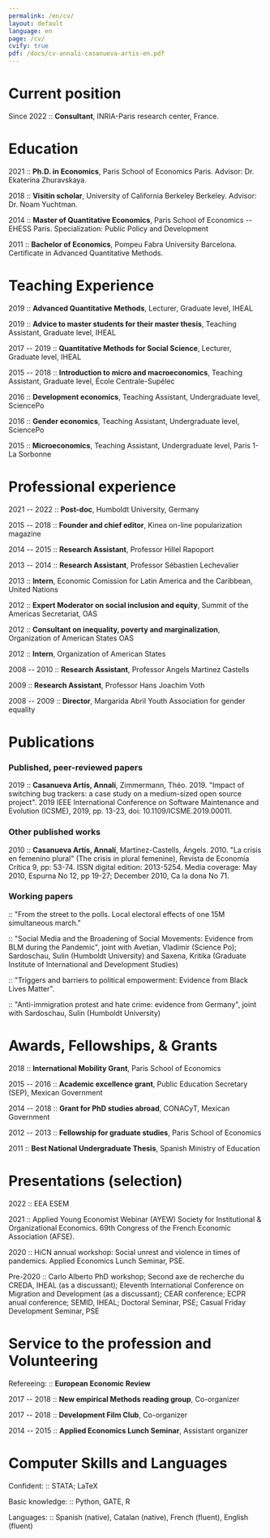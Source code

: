 ```yaml
---
permalink: /en/cv/
layout: default
language: en
page: /cv/
cvify: true
pdf: /docs/cv-annali-casanueva-artis-en.pdf
---
```


Current position
================

Since 2022 :: **Consultant**, INRIA-Paris research center, France.

Education
=========

2021 :: **Ph.D. in Economics**, Paris School of Economics Paris. Advisor: Dr. Ekaterina Zhuravskaya.

2018 :: **Visitin scholar**, University of California Berkeley Berkeley. Advisor: Dr. Noam Yuchtman.

2014 :: **Master of Quantitative Economics**, Paris School of Economics -- EHESS Paris. Specialization: Public Policy and Development

2011 :: **Bachelor of Economics**, Pompeu Fabra University Barcelona. Certificate in Advanced Quantitative Methods.

Teaching Experience
===================

2019 :: **Advanced Quantitative Methods**, Lecturer, Graduate level, IHEAL

2019 :: **Advice to master students for their master thesis**, Teaching Assistant, Graduate level, IHEAL

2017 -- 2019 :: **Quantitative Methods for Social Science**, Lecturer, Graduate level, IHEAL

2015 -- 2018 :: **Introduction to micro and macroeconomics**, Teaching Assistant, Graduate level, École Centrale-Supélec

2016 :: **Development economics**, Teaching Assistant, Undergraduate level, SciencePo

2016 :: **Gender economics**, Teaching Assistant, Undergraduate level, SciencePo

2015 :: **Microeconomics**, Teaching Assistant, Undergraduate level, Paris 1-La Sorbonne

Professional experience
=======================

2021 -- 2022 :: **Post-doc**, Humboldt University, Germany

2015 -- 2018 :: **Founder and chief editor**, Kinea on-line popularization magazine

2014 -- 2015 :: **Research Assistant**, Professor Hillel Rapoport

2013 -- 2014 :: **Research Assistant**, Professor Sébastien Lechevalier

2013 :: **Intern**, Economic Comission for Latin America and the Caribbean, United Nations

2012 :: **Expert Moderator on social inclusion and equity**, Summit of the Americas Secretariat, OAS

2012 :: **Consultant on inequality, poverty and marginalization**, Organization of American States OAS

2012 :: **Intern**, Organization of American States

2008 -- 2010 :: **Research Assistant**, Professor Angels Martinez Castells

2009 :: **Research Assistant**, Professor Hans Joachim Voth

2008 -- 2009 :: **Director**, Margarida Abril Youth Association for gender equality



Publications
============

### Published, peer-reviewed papers

2019 :: **Casanueva Artís, Annalí**, Zimmermann, Théo. 2019. "Impact of switching bug trackers: a case study on a medium-sized open source project". 2019 IEEE International Conference on Software Maintenance and Evolution (ICSME), 2019, pp. 13-23, doi: 10.1109/ICSME.2019.00011.

### Other published works

2010 :: **Casanueva Artís, Annalí**, Martinez-Castells, Ángels. 2010. "La crisis en femenino plural" (The crisis in plural femenine), Revista de Economía Crítica 9, pp: 53-74. ISSN digital edition: 2013-5254. Media coverage: May 2010, Espurna No 12, pp 19-27; December 2010, Ca la dona No 71.

### Working papers

:: "From the street to the polls. Local electoral effects of one 15M simultaneous march."

:: "Social Media and the Broadening of Social Movements: Evidence from BLM during the Pandemic", joint with Avetian, Vladimir (Science Po); Sardoschau, Sulin (Humboldt University) and Saxena, Kritika (Graduate Institute of International and Development Studies)

:: "Triggers and barriers to political empowerment: Evidence from Black Lives Matter".

:: "Anti-immigration protest and hate crime: evidence from Germany", joint with Sardoschau, Sulin (Humboldt University)


Awards, Fellowships, & Grants
=============================

2018 :: **International Mobility Grant**, Paris School of Economics

2015 -- 2016 :: **Academic excellence grant**, Public Education Secretary (SEP), Mexican Government

2014 -- 2018 :: **Grant for PhD studies abroad**, CONACyT, Mexican Government

2012 -- 2013 :: **Fellowship for graduate studies**, Paris School of Economics

2011 :: **Best National Undergraduate Thesis**, Spanish Ministry of Education


Presentations (selection)
========================

2022 :: EEA ESEM

2021 :: Applied Young Economist Webinar (AYEW)
Society for Institutional & Organizational Economics.
69th Congress of the French Economic Association (AFSE).

2020 :: HiCN annual workshop: Social unrest and violence in times of pandemics.
Applied Economics Lunch Seminar, PSE.

Pre-2020 :: Carlo Alberto PhD workshop; Second axe de recherche du CREDA, IHEAL (as a discussant);
Eleventh International Conference on Migration and Development (as a discussant); CEAR
conference; ECPR anual conference; SEMID, IHEAL; Doctoral Seminar, PSE; Casual Friday
Development Seminar, PSE


Service to the profession and Volunteering
==========================================

Refereeing: :: **European Economic Review**

2017 -- 2018 :: **New empirical Methods reading group**, Co-organizer

2017 -- 2018 :: **Development Film Club**, Co-organizer

2014 -- 2015 :: **Applied Economics Lunch Seminar**, Assistant organizer


Computer Skills and Languages
=============================

Confident: :: STATA; LaTeX

Basic knowledge: :: Python, GATE, R

Languages: :: Spanish (native), Catalan (native), French (fluent), English (fluent)
